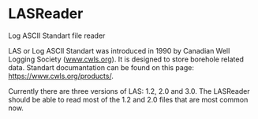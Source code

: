 # LASReader
Log ASCII Standart file reader

LAS or Log ASCII Standart was introduced in 1990 by Canadian Well Logging Society (www.cwls.org). It is designed to store borehole related data. Standart documantation can be found on this page: https://www.cwls.org/products/.

Currently there are three versions of LAS: 1.2, 2.0 and 3.0. The LASReader should be able to read most of the 1.2 and 2.0 files that are most common now.
